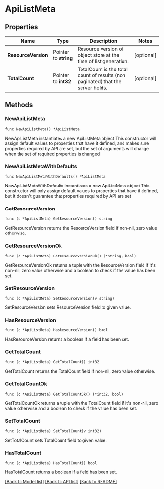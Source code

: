 # ApiListMeta

## Properties

Name | Type | Description | Notes
------------ | ------------- | ------------- | -------------
**ResourceVersion** | Pointer to **string** | Resource version of object store at the time of list generation. | [optional] 
**TotalCount** | Pointer to **int32** | TotalCount is the total count of results (non paginated) that the server holds. | [optional] 

## Methods

### NewApiListMeta

`func NewApiListMeta() *ApiListMeta`

NewApiListMeta instantiates a new ApiListMeta object
This constructor will assign default values to properties that have it defined,
and makes sure properties required by API are set, but the set of arguments
will change when the set of required properties is changed

### NewApiListMetaWithDefaults

`func NewApiListMetaWithDefaults() *ApiListMeta`

NewApiListMetaWithDefaults instantiates a new ApiListMeta object
This constructor will only assign default values to properties that have it defined,
but it doesn't guarantee that properties required by API are set

### GetResourceVersion

`func (o *ApiListMeta) GetResourceVersion() string`

GetResourceVersion returns the ResourceVersion field if non-nil, zero value otherwise.

### GetResourceVersionOk

`func (o *ApiListMeta) GetResourceVersionOk() (*string, bool)`

GetResourceVersionOk returns a tuple with the ResourceVersion field if it's non-nil, zero value otherwise
and a boolean to check if the value has been set.

### SetResourceVersion

`func (o *ApiListMeta) SetResourceVersion(v string)`

SetResourceVersion sets ResourceVersion field to given value.

### HasResourceVersion

`func (o *ApiListMeta) HasResourceVersion() bool`

HasResourceVersion returns a boolean if a field has been set.

### GetTotalCount

`func (o *ApiListMeta) GetTotalCount() int32`

GetTotalCount returns the TotalCount field if non-nil, zero value otherwise.

### GetTotalCountOk

`func (o *ApiListMeta) GetTotalCountOk() (*int32, bool)`

GetTotalCountOk returns a tuple with the TotalCount field if it's non-nil, zero value otherwise
and a boolean to check if the value has been set.

### SetTotalCount

`func (o *ApiListMeta) SetTotalCount(v int32)`

SetTotalCount sets TotalCount field to given value.

### HasTotalCount

`func (o *ApiListMeta) HasTotalCount() bool`

HasTotalCount returns a boolean if a field has been set.


[[Back to Model list]](../README.md#documentation-for-models) [[Back to API list]](../README.md#documentation-for-api-endpoints) [[Back to README]](../README.md)


